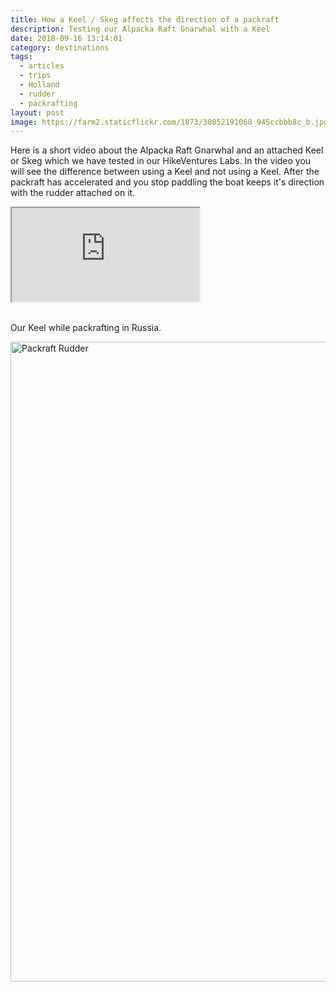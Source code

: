 ```yaml
---
title: How a Keel / Skeg affects the direction of a packraft 
description: Testing our Alpacka Raft Gnarwhal with a Keel
date: 2018-09-16 13:14:01
category: destinations
tags:
  - articles
  - trips
  - Holland
  - rudder
  - packrafting
layout: post
image: https://farm2.staticflickr.com/1873/30852191068_945ccbbb8c_b.jpg
---
```


Here is a short video about the Alpacka Raft Gnarwhal and an attached Keel or Skeg which we have tested in our HikeVentures Labs. In the video you will see the difference between using a Keel and not using a Keel. After the packraft has accelerated and you stop paddling the boat keeps it's direction with the rudder attached on it.

<div class="embed-responsive embed-responsive-16by9">
    <iframe class="embed-responsive-item" src="https://www.youtube.com/embed/qklrLxHPZW4"></iframe>
</div>

<br>
<!--more-->

Our Keel while packrafting in Russia.

<a data-flickr-embed="true"  href="https://www.flickr.com/photos/90204224@N07/30852191068/in/dateposted-public/" title="Packraft Rudder"><img src="https://farm2.staticflickr.com/1873/30852191068_945ccbbb8c_b.jpg" width="768" height="1024" alt="Packraft Rudder"></a><script async src="//embedr.flickr.com/assets/client-code.js" charset="utf-8"></script>
